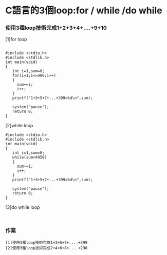 
# C語言的3個loop:for / while /do while


### 使用3種loop技術完成1+2+3+4+....+9+10

[1]for loop
```

#include <stdio.h>
#include <stdlib.h>
int main(void)
{
   int i=1,sum=0;
   for(i=1;i<=400;i++)			
   { 
     sum+=i;
     i++;
   }  
   printf("1+3+5+7+...+399=%d\n",sum);	
   
   system("pause");
   return 0;
}
```

[2]while loop
```
#include <stdio.h>
#include <stdlib.h>
int main(void)
{
   int i=1,sum=0;
   while(sum<4950)			
   { 
     sum+=i;
	 i++;
   }  
   printf("1+3+5+7+...+399=%d\n",sum);	
   
   system("pause");
   return 0;
}

```
[3]do while loop

```


```
### 作業

```
[1]使用3種loop技術完成1+3+5+7+....+399
[2]使用3種loop技術完成2+4+6+8+....+298

```
